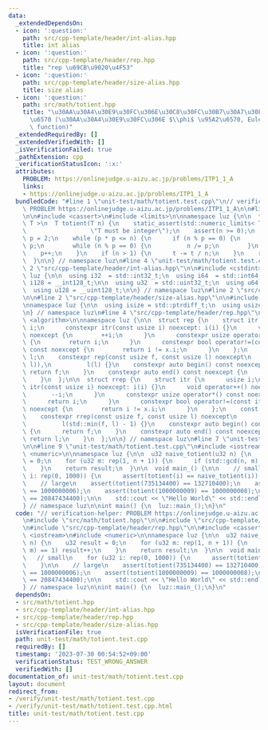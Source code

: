 ```yaml
---
data:
  _extendedDependsOn:
  - icon: ':question:'
    path: src/cpp-template/header/int-alias.hpp
    title: int alias
  - icon: ':question:'
    path: src/cpp-template/header/rep.hpp
    title: "rep \u69CB\u9020\u4F53"
  - icon: ':question:'
    path: src/cpp-template/header/size-alias.hpp
    title: size alias
  - icon: ':question:'
    path: src/math/totient.hpp
    title: "\u30AA\u30A4\u30E9\u30FC\u306E\u30C8\u30FC\u30B7\u30A7\u30F3\u30C8\u95A2\
      \u6570 (\u30AA\u30A4\u30E9\u30FC\u306E $\\phi$ \u95A2\u6570, Euler's totient\
      \ function)"
  _extendedRequiredBy: []
  _extendedVerifiedWith: []
  _isVerificationFailed: true
  _pathExtension: cpp
  _verificationStatusIcon: ':x:'
  attributes:
    PROBLEM: https://onlinejudge.u-aizu.ac.jp/problems/ITP1_1_A
    links:
    - https://onlinejudge.u-aizu.ac.jp/problems/ITP1_1_A
  bundledCode: "#line 1 \"unit-test/math/totient.test.cpp\"\n// verification-helper:\
    \ PROBLEM https://onlinejudge.u-aizu.ac.jp/problems/ITP1_1_A\n\n#line 2 \"src/math/totient.hpp\"\
    \n\n#include <cassert>\n#include <limits>\n\nnamespace luz {\n\n  template < typename\
    \ T >\n  T totient(T n) {\n    static_assert(std::numeric_limits< T >::is_integer,\n\
    \                  \"T must be integer\");\n    assert(n >= 0);\n    T t = n,\
    \ p = 2;\n    while (p * p <= n) {\n      if (n % p == 0) {\n        t -= t /\
    \ p;\n        while (n % p == 0) {\n          n /= p;\n        }\n      }\n  \
    \    p++;\n    }\n    if (n > 1) {\n      t -= t / n;\n    }\n    return t;\n\
    \  }\n\n} // namespace luz\n#line 4 \"unit-test/math/totient.test.cpp\"\n\n#line\
    \ 2 \"src/cpp-template/header/int-alias.hpp\"\n\n#include <cstdint>\n\nnamespace\
    \ luz {\n\n  using i32  = std::int32_t;\n  using i64  = std::int64_t;\n  using\
    \ i128 = __int128_t;\n\n  using u32  = std::uint32_t;\n  using u64  = std::uint64_t;\n\
    \  using u128 = __uint128_t;\n\n} // namespace luz\n#line 2 \"src/cpp-template/header/rep.hpp\"\
    \n\n#line 2 \"src/cpp-template/header/size-alias.hpp\"\n\n#include <cstddef>\n\
    \nnamespace luz {\n\n  using isize = std::ptrdiff_t;\n  using usize = std::size_t;\n\
    \n} // namespace luz\n#line 4 \"src/cpp-template/header/rep.hpp\"\n\n#include\
    \ <algorithm>\n\nnamespace luz {\n\n  struct rep {\n    struct itr {\n      usize\
    \ i;\n      constexpr itr(const usize i) noexcept: i(i) {}\n      void operator++()\
    \ noexcept {\n        ++i;\n      }\n      constexpr usize operator*() const noexcept\
    \ {\n        return i;\n      }\n      constexpr bool operator!=(const itr x)\
    \ const noexcept {\n        return i != x.i;\n      }\n    };\n    const itr f,\
    \ l;\n    constexpr rep(const usize f, const usize l) noexcept\n        : f(std::min(f,\
    \ l)),\n          l(l) {}\n    constexpr auto begin() const noexcept {\n     \
    \ return f;\n    }\n    constexpr auto end() const noexcept {\n      return l;\n\
    \    }\n  };\n\n  struct rrep {\n    struct itr {\n      usize i;\n      constexpr\
    \ itr(const usize i) noexcept: i(i) {}\n      void operator++() noexcept {\n \
    \       --i;\n      }\n      constexpr usize operator*() const noexcept {\n  \
    \      return i;\n      }\n      constexpr bool operator!=(const itr x) const\
    \ noexcept {\n        return i != x.i;\n      }\n    };\n    const itr f, l;\n\
    \    constexpr rrep(const usize f, const usize l) noexcept\n        : f(l - 1),\n\
    \          l(std::min(f, l) - 1) {}\n    constexpr auto begin() const noexcept\
    \ {\n      return f;\n    }\n    constexpr auto end() const noexcept {\n     \
    \ return l;\n    }\n  };\n\n} // namespace luz\n#line 7 \"unit-test/math/totient.test.cpp\"\
    \n\n#line 9 \"unit-test/math/totient.test.cpp\"\n#include <iostream>\n#include\
    \ <numeric>\n\nnamespace luz {\n\n  u32 naive_totient(u32 n) {\n    u32 result\
    \ = 0;\n    for (u32 m: rep(1, n + 1)) {\n      if (std::gcd(n, m) == 1) result++;\n\
    \    }\n    return result;\n  }\n\n  void main_() {\n\n    // small\n    for (u32\
    \ i: rep(0, 1000)) {\n      assert(totient(i) == naive_totient(i));\n    }\n\n\
    \    // large\n    assert(totient(735134400) == 132710400);\n    assert(totient(1000000007)\
    \ == 1000000006);\n    assert(totient(1000000009) == 1000000008);\n    assert(totient(31415926535)\
    \ == 20847434400);\n\n    std::cout << \"Hello World\" << std::endl;\n  }\n\n\
    } // namespace luz\n\nint main() {\n  luz::main_();\n}\n"
  code: "// verification-helper: PROBLEM https://onlinejudge.u-aizu.ac.jp/problems/ITP1_1_A\n\
    \n#include \"src/math/totient.hpp\"\n\n#include \"src/cpp-template/header/int-alias.hpp\"\
    \n#include \"src/cpp-template/header/rep.hpp\"\n\n#include <cassert>\n#include\
    \ <iostream>\n#include <numeric>\n\nnamespace luz {\n\n  u32 naive_totient(u32\
    \ n) {\n    u32 result = 0;\n    for (u32 m: rep(1, n + 1)) {\n      if (std::gcd(n,\
    \ m) == 1) result++;\n    }\n    return result;\n  }\n\n  void main_() {\n\n \
    \   // small\n    for (u32 i: rep(0, 1000)) {\n      assert(totient(i) == naive_totient(i));\n\
    \    }\n\n    // large\n    assert(totient(735134400) == 132710400);\n    assert(totient(1000000007)\
    \ == 1000000006);\n    assert(totient(1000000009) == 1000000008);\n    assert(totient(31415926535)\
    \ == 20847434400);\n\n    std::cout << \"Hello World\" << std::endl;\n  }\n\n\
    } // namespace luz\n\nint main() {\n  luz::main_();\n}\n"
  dependsOn:
  - src/math/totient.hpp
  - src/cpp-template/header/int-alias.hpp
  - src/cpp-template/header/rep.hpp
  - src/cpp-template/header/size-alias.hpp
  isVerificationFile: true
  path: unit-test/math/totient.test.cpp
  requiredBy: []
  timestamp: '2023-07-30 00:54:52+09:00'
  verificationStatus: TEST_WRONG_ANSWER
  verifiedWith: []
documentation_of: unit-test/math/totient.test.cpp
layout: document
redirect_from:
- /verify/unit-test/math/totient.test.cpp
- /verify/unit-test/math/totient.test.cpp.html
title: unit-test/math/totient.test.cpp
---
```

